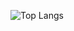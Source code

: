 ![Top Langs](https://github-readme-stats.vercel.app/api/top-langs/?username=fieeos&layout=compact&theme=tokyonight)
